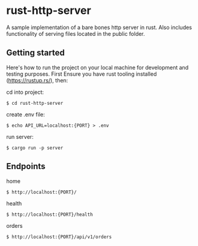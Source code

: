 # rust-http-server

A sample implementation of a bare bones http server in rust. Also includes functionality of serving files located in the public folder.

## Getting started

Here's how to run the project on your local machine for development and testing purposes. First Ensure you have rust tooling installed (https://rustup.rs/), then:

cd into project:

```shell
$ cd rust-http-server
```

create .env file:

```shell
$ echo API_URL=localhost:{PORT} > .env
```

run server:

```shell
$ cargo run -p server
```

## Endpoints

home

```shell
$ http://localhost:{PORT}/
```

health

```shell
$ http://localhost:{PORT}/health
```

orders

```shell
$ http://localhost:{PORT}/api/v1/orders
```
